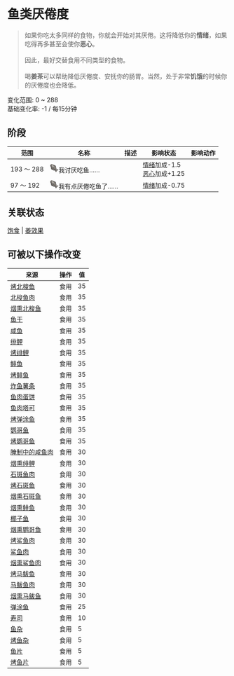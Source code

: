 # 鱼类<nobr>厌倦度</nobr>  
> 如果你吃太多同样的食物，你就会开始对其厌倦。这将降低你的<b>情绪</b>，如果吃得再多甚至会使你<b>恶心</b>。<br><br>因此，最好交替食用不同类型的食物。<br><br>喝<b>姜茶</b>可以帮助降低厌倦度、安抚你的肠胃。当然，处于非常<b>饥饿</b>的时候你的厌倦度也会降低。  
  
变化范围: 0 ~ 288  
基础变化率: -1 / 每15分钟  
## 阶段  
范围  |  名称  |  描述  |  影响状态  |  影响动作  
----  |  ----  |  ----  |  ----  |  ----  
193 ～ 288  |  <img decoding="async" src="Sprite/SaturationFish.png" href="a.md" style="max-width:20px;max-height:20px;">我讨厌吃鱼……  |    |  [情绪](Morale.md)加成-1.5<br>[恶心](Nausea.md)加成+1.25  |    
97 ～ 192  |  <img decoding="async" src="Sprite/SaturationFish.png" href="a.md" style="max-width:20px;max-height:20px;">我有点厌倦吃鱼了……  |    |  [情绪](Morale.md)加成-0.75  |    
## 关联状态  
[饱食](Satiation.md)  |  [姜效果](GingerEffect.md)  
## 可被以下操作改变  
来源  |  操作  |  值  
----  |  ----  |  ----  
[烤北梭鱼](BonefishCooked.md)  |  食用  |  35  
[北梭鱼肉](BonefishMeat.md)  |  食用  |  35  
[烟熏北梭鱼](BonefishSmoked.md)  |  食用  |  35  
[鱼干](FishDried.md)  |  食用  |  35  
[咸鱼](FishSalted.md)  |  食用  |  35  
[绯鲤](Goatfish.md)  |  食用  |  35  
[烤绯鲤](GoatfishCooked.md)  |  食用  |  35  
[鲱鱼](Herring.md)  |  食用  |  35  
[烤鲱鱼](HerringCooked.md)  |  食用  |  35  
[炸鱼薯条](FishNChips.md)  |  食用  |  35  
[鱼肉蛋饼](FishOmelette.md)  |  食用  |  35  
[鱼肉塔可](FishTaco.md)  |  食用  |  35  
[烤弹涂鱼](MudskipperCooked.md)  |  食用  |  35  
[鹦哥鱼](ParrotFish.md)  |  食用  |  35  
[烤鹦哥鱼](ParrotFishCooked.md)  |  食用  |  35  
[腌制中的咸鱼肉](FishSaltedDrying.md)  |  食用  |  30  
[烟熏绯鲤](GoatfishSmoked.md)  |  食用  |  30  
[石斑鱼肉](GrouperMeat.md)  |  食用  |  30  
[烤石斑鱼](GrouperMeatCooked.md)  |  食用  |  30  
[烟熏石斑鱼](GrouperMeatSmoked.md)  |  食用  |  30  
[烟熏鲱鱼](HerringSmoked.md)  |  食用  |  30  
[椰子鱼](CoconutFish.md)  |  食用  |  30  
[烟熏鹦哥鱼](ParrotFishSmoked.md)  |  食用  |  30  
[烤鲨鱼肉](SharkCooked.md)  |  食用  |  30  
[鲨鱼肉](SharkMeat.md)  |  食用  |  30  
[烟熏鲨鱼肉](SharkSmoked.md)  |  食用  |  30  
[烤马鲅鱼](ThreadfinCooked.md)  |  食用  |  30  
[马鲅鱼肉](ThreadfinMeat.md)  |  食用  |  30  
[烟熏马鲅鱼](ThreadfinSmoked.md)  |  食用  |  30  
[弹涂鱼](Mudskipper.md)  |  食用  |  25  
[寿司](Sushi.md)  |  食用  |  10  
[鱼杂](FishScraps.md)  |  食用  |  5  
[烤鱼杂](FishScrapsCooked.md)  |  食用  |  5  
[鱼片](FishSlices.md)  |  食用  |  5  
[烤鱼片](FishSlicesCooked.md)  |  食用  |  5  
